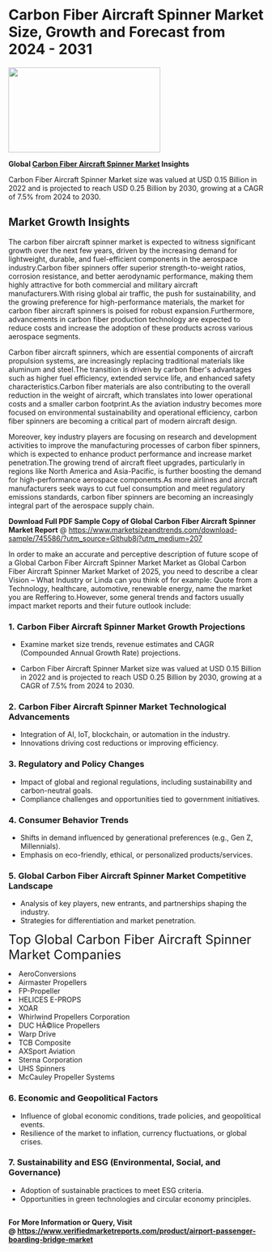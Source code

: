 <H1>Carbon Fiber Aircraft Spinner Market Size, Growth and Forecast from 2024 - 2031</H1><img class="aligncenter size-medium wp-image-584254" src="https://thirdeyenews.in/wp-content/uploads/2024/09/Global-Market-Research-300x168.jpeg" alt="" width="300" height="168" /><p><strong>Global&nbsp;<a href="https://www.marketsizeandtrends.com/download-sample/745586/?utm_source=Github8j?utm_medium=207">Carbon Fiber Aircraft Spinner Market</a> Insights</strong></p><p>Carbon Fiber Aircraft Spinner Market size was valued at USD 0.15 Billion in 2022 and is projected to reach USD 0.25 Billion by 2030, growing at a CAGR of 7.5% from 2024 to 2030.</p><p><h2>Market Growth Insights</h2> <p>The carbon fiber aircraft spinner market is expected to witness significant growth over the next few years, driven by the increasing demand for lightweight, durable, and fuel-efficient components in the aerospace industry.Carbon fiber spinners offer superior strength-to-weight ratios, corrosion resistance, and better aerodynamic performance, making them highly attractive for both commercial and military aircraft manufacturers.With rising global air traffic, the push for sustainability, and the growing preference for high-performance materials, the market for carbon fiber aircraft spinners is poised for robust expansion.Furthermore, advancements in carbon fiber production technology are expected to reduce costs and increase the adoption of these products across various aerospace segments.</p> <p>Carbon fiber aircraft spinners, which are essential components of aircraft propulsion systems, are increasingly replacing traditional materials like aluminum and steel.The transition is driven by carbon fiber's advantages such as higher fuel efficiency, extended service life, and enhanced safety characteristics.Carbon fiber materials are also contributing to the overall reduction in the weight of aircraft, which translates into lower operational costs and a smaller carbon footprint.As the aviation industry becomes more focused on environmental sustainability and operational efficiency, carbon fiber spinners are becoming a critical part of modern aircraft design.</p> <p>Moreover, key industry players are focusing on research and development activities to improve the manufacturing processes of carbon fiber spinners, which is expected to enhance product performance and increase market penetration.The growing trend of aircraft fleet upgrades, particularly in regions like North America and Asia-Pacific, is further boosting the demand for high-performance aerospace components.As more airlines and aircraft manufacturers seek ways to cut fuel consumption and meet regulatory emissions standards, carbon fiber spinners are becoming an increasingly integral part of the aerospace supply chain.</p> <p><span class=""><strong>Download Full PDF Sample Copy of Global Carbon Fiber Aircraft Spinner Market Report</strong> @ <a href="https://www.marketsizeandtrends.com/download-sample/745586/?utm_source=Github8j?utm_medium=207" target="_blank">https://www.marketsizeandtrends.com/download-sample/745586/?utm_source=Github8j?utm_medium=207</a></span></p><p>In order to make an accurate and perceptive description of future scope of a Global&nbsp;Carbon Fiber Aircraft Spinner Market Market as Global&nbsp;Carbon Fiber Aircraft Spinner Market Market of 2025, you need to describe a clear Vision &ndash; What Industry or Linda can you think of for example: Quote from a Technology, healthcare, automotive, renewable energy, name the market you are Reffering to.However, some general trends and factors usually impact market reports and their future outlook include:</p><h3>1.&nbsp;<strong>Carbon Fiber Aircraft Spinner Market Growth Projections</strong></h3><ul><li>Examine market size trends, revenue estimates and CAGR (Compounded Annual Growth Rate) projections.</li><li><p>Carbon Fiber Aircraft Spinner Market size was valued at USD 0.15 Billion in 2022 and is projected to reach USD 0.25 Billion by 2030, growing at a CAGR of 7.5% from 2024 to 2030.</p></li></ul><h3>2.&nbsp;<strong>Carbon Fiber Aircraft Spinner Market Technological Advancements</strong></h3><ul><li>Integration of AI, IoT, blockchain, or automation in the industry.</li><li>Innovations driving cost reductions or improving efficiency.</li></ul><h3>3.&nbsp;<strong>Regulatory and Policy Changes</strong></h3><ul><li>Impact of global and regional regulations, including sustainability and carbon-neutral goals.</li><li>Compliance challenges and opportunities tied to government initiatives.</li></ul><h3>4.&nbsp;<strong>Consumer Behavior Trends</strong></h3><ul><li>Shifts in demand influenced by generational preferences (e.g., Gen Z, Millennials).</li><li>Emphasis on eco-friendly, ethical, or personalized products/services.</li></ul><h3>5.&nbsp;<strong>Global Carbon Fiber Aircraft Spinner Market Competitive Landscape</strong></h3><ul><li>Analysis of key players, new entrants, and partnerships shaping the industry.</li><li>Strategies for differentiation and market penetration.</li></ul><p data-pm-slice="1 1 []"><span style="color: inherit; font-family: inherit; font-size: 25px;">Top Global Carbon Fiber Aircraft Spinner Market Companies</span></p><div class="" data-test-id=""><p><li>AeroConversions</li><li> Airmaster Propellers</li><li> FP-Propeller</li><li> HELICES E-PROPS</li><li> XOAR</li><li> Whirlwind Propellers Corporation</li><li> DUC HÃ©lice Propellers</li><li> Warp Drive</li><li> TCB Composite</li><li> AXSport Aviation</li><li> Sterna Corporation</li><li> UHS Spinners</li><li> McCauley Propeller Systems</li></p></div><h3>6.&nbsp;<strong>Economic and Geopolitical Factors</strong></h3><ul><li>Influence of global economic conditions, trade policies, and geopolitical events.</li><li>Resilience of the market to inflation, currency fluctuations, or global crises.</li></ul><h3>7.&nbsp;<strong>Sustainability and ESG (Environmental, Social, and Governance)</strong></h3><ul><li>Adoption of sustainable practices to meet ESG criteria.</li><li>Opportunities in green technologies and circular economy principles.</li></ul><h2><strong style="font-size: 14px;">For More Information or Query, Visit @&nbsp;</strong><a style="background-color: #ffffff; font-size: 14px;" href="https://www.marketsizeandtrends.com/report/carbon-fiber-aircraft-spinner-market/" target="_blank">https://www.verifiedmarketreports.com/product/airport-passenger-boarding-bridge-market</a></h2>